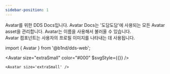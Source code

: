 ```yaml
---
sidebar-position: 1
---
```


Avatar를 위한 DDS Docs입니다. Avatar Docs는 '도담도담'에 사용되는 모든 Avatar asset을 관리합니다. Avatar는 이름을 사용해서 불러올 수 있습니다. <br />Avatar 컴포넌트는 사용자의 프로필 이미지를 나타내는 데 사용됩니다.

import { Avatar } from '@b1nd/dds-web';

<Avatar size="extraSmall" color="#000" $svgStyle={{}} />

```tsx title="index.tsx"
<Avatar size='extraSmall' />
```
